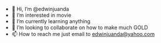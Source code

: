- 👋 Hi, I’m @edwinjuanda
- 👀 I’m interested in movie
- 🌱 I’m currently learning anything
- 💞️ I’m looking to collaborate on how to make much GOLD
- 📫 How to reach me just email to edwinjuanda@yahoo.com

<!---
edwinjuanda/edwinjuanda is a ✨ special ✨ repository because its `README.md` (this file) appears on your GitHub profile.
You can click the Preview link to take a look at your changes.
--->
